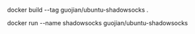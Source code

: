 
docker build --tag guojian/ubuntu-shadowsocks .

docker run --name shadowsocks guojian/ubuntu-shadowsocks
